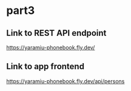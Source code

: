 # part3

## Link to REST API endpoint

https://yaramiu-phonebook.fly.dev/

## Link to app frontend

https://yaramiu-phonebook.fly.dev/api/persons
